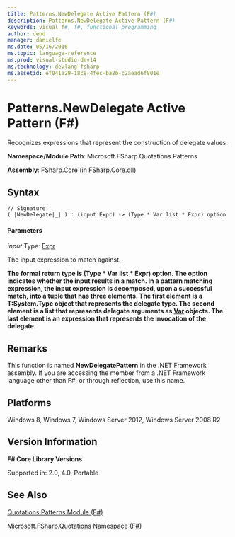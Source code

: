 ```yaml
---
title: Patterns.NewDelegate Active Pattern (F#)
description: Patterns.NewDelegate Active Pattern (F#)
keywords: visual f#, f#, functional programming
author: dend
manager: danielfe
ms.date: 05/16/2016
ms.topic: language-reference
ms.prod: visual-studio-dev14
ms.technology: devlang-fsharp
ms.assetid: ef041a29-18c8-4fec-ba8b-c2aead6f801e 
---
```


# Patterns.NewDelegate Active Pattern (F#)

Recognizes expressions that represent the construction of delegate values.

**Namespace/Module Path**: Microsoft.FSharp.Quotations.Patterns

**Assembly**: FSharp.Core (in FSharp.Core.dll)


## Syntax

```
// Signature:
( |NewDelegate|_| ) : (input:Expr) -> (Type * Var list * Expr) option
```

#### Parameters
*input*
Type: [Expr](https://msdn.microsoft.com/library/ed6a2caf-69d4-45c2-ab97-e9b3be9bce65)


The input expression to match against.



**The formal return type is (Type &#42; Var list &#42; Expr) option. The option indicates whether the input results in a match. In a pattern matching expression, the input expression is decomposed, upon a successful match, into a tuple that has three elements. The first element is a T:System.Type object that represents the delegate type. The second element is a list that represents delegate arguments as [Var](https://msdn.microsoft.com/library/2b1237f9-d897-4bcf-872a-4a297db3f7b5) objects. The last element is an expression that represents the invocation of the delegate.**
## Remarks
This function is named **NewDelegatePattern** in the .NET Framework assembly. If you are accessing the member from a .NET Framework language other than F#, or through reflection, use this name.


## Platforms
Windows 8, Windows 7, Windows Server 2012, Windows Server 2008 R2


## Version Information
**F# Core Library Versions**

Supported in: 2.0, 4.0, Portable




## See Also
[Quotations.Patterns Module &#40;F&#35;&#41;](Quotations.Patterns-Module-%5BFSharp%5D.md)

[Microsoft.FSharp.Quotations Namespace &#40;F&#35;&#41;](Microsoft.FSharp.Quotations-Namespace-%5BFSharp%5D.md)

